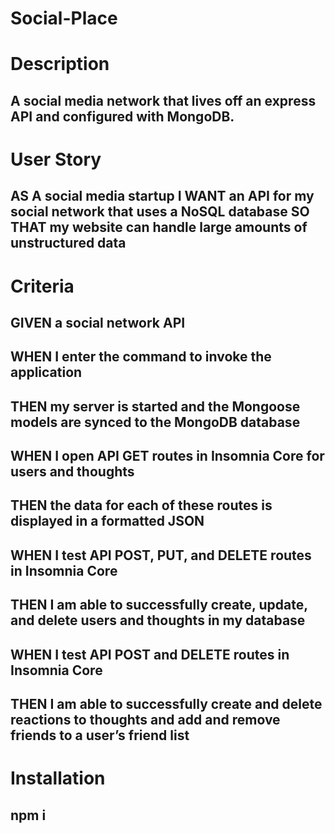 # Social-Place

# Description
## A social media network that lives off an express API and configured with MongoDB.

# User Story
## AS A social media startup I WANT an API for my social network that uses a NoSQL database SO THAT my website can handle large amounts of unstructured data

# Criteria
## GIVEN a social network API
## WHEN I enter the command to invoke the application
## THEN my server is started and the Mongoose models are synced to the MongoDB database
## WHEN I open API GET routes in Insomnia Core for users and thoughts
## THEN the data for each of these routes is displayed in a formatted JSON
## WHEN I test API POST, PUT, and DELETE routes in Insomnia Core
## THEN I am able to successfully create, update, and delete users and thoughts in my database
## WHEN I test API POST and DELETE routes in Insomnia Core
## THEN I am able to successfully create and delete reactions to thoughts and add and remove friends to a user’s friend list

# Installation
## npm i
